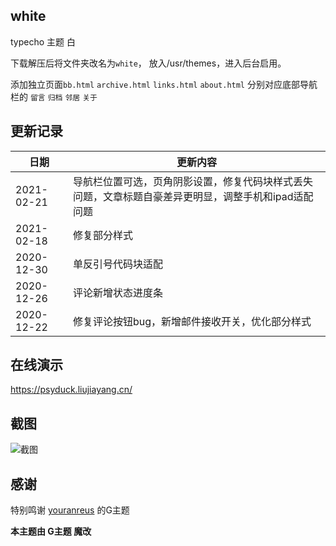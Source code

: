 ## white

typecho 主题 白

下载解压后将文件夹改名为`white`， 放入/usr/themes，进入后台启用。

添加独立页面`bb.html` `archive.html` `links.html` `about.html` 分别对应底部导航栏的 `留言` `归档` `邻居` `关于`

## 更新记录   

|  日期   | 更新内容  |
|  ----  | ----  |
| 2021-02-21  | 导航栏位置可选，页角阴影设置，修复代码块样式丢失问题，文章标题自豪差异更明显，调整手机和ipad适配问题|
| 2021-02-18  | 修复部分样式      |
| 2020-12-30  | 单反引号代码块适配 |
| 2020-12-26  | 评论新增状态进度条 |
| 2020-12-22  | 修复评论按钮bug，新增邮件接收开关，优化部分样式 |

## 在线演示

https://psyduck.liujiayang.cn/   


## 截图

![截图](https://www.liujiayang.cn/psyduck/screenshot.png)   

## 感谢  

特别鸣谢 [youranreus](https://github.com/youranreus/G) 的G主题

**本主题由 G主题 魔改**
